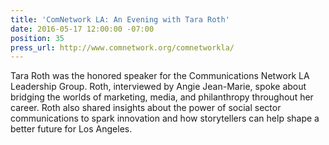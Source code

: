 ```yaml
---
title: 'ComNetwork LA: An Evening with Tara Roth'
date: 2016-05-17 12:00:00 -07:00
position: 35
press_url: http://www.comnetwork.org/comnetworkla/
---
```


Tara Roth was the honored speaker for the Communications Network LA Leadership Group. Roth, interviewed by Angie Jean-Marie, spoke about bridging the worlds of marketing, media, and philanthropy throughout her career. Roth also shared insights about the power of social sector communications to spark innovation and how storytellers can help shape a better future for Los Angeles.

